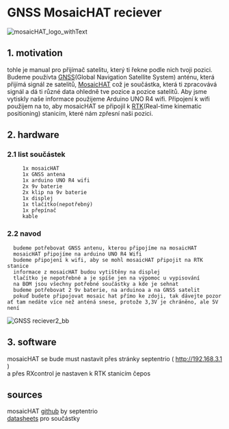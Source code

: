 # GNSS MosaicHAT reciever
![mosaicHAT_logo_withText](https://github.com/user-attachments/assets/fa5d2720-5744-4d43-ac49-5d1017e8f0d1)

## 1. motivation
tohle je manual pro přijímač satelitu, který ti řekne podle nich tvoji pozici. Budeme používta [GNSS](https://en.wikipedia.org/wiki/Satellite_navigation)(Global Navigation Satellite System) anténu, která přijímá signál ze satelitů, [MosaicHAT](https://github.com/septentrio-gnss/mosaicHAT/tree/master) což je součástka, která ti zpracovává signál a dá ti různé data ohledně tve pozice a pozice satelitů. Aby jsme vytiskly naše informace použijeme Arduino UNO R4 wifi. Připojení k wifi použijem na to, aby mosaicHAT se připojil k [RTK](https://en.wikipedia.org/wiki/Real-time_kinematic_positioning)(Real-time kinematic positioning) stanicím, které nám zpřesní naši pozici.

## 2. hardware
   ### 2.1 list součástek
         1x mosaicHAT
         1x GNSS antena
         1x arduino UNO R4 wifi
         2x 9v baterie
         2x klip na 9v baterie
         1x displej
         1x tlačítko(nepotřebný)
         1x přepínač
         kable
   ### 2.2 navod   
      budeme potřebovat GNSS antenu, kterou připojíme na mosaicHAT
      mosaicHAT připojíme na arduino UNO R4 Wifi
      budeme připojení k wifi, aby se mohl mosaicHAT připojit na RTK stanice
      informace z mosaicHAT budou vytištěny na displej
      tlačítko je nepotřebné a je spíše jen na výpomoc u vypisování
      na BOM jsou všechny potřebné součástky a kde je sehnat
      budeme potřebovat 2 9v baterie, na arduinoa a na GNSS satelit
      pokuď budete připojovat mosaic hat přímo ke zdoji, tak dávejte pozor ať tam nedáte více než anténá snese, protože 3,3V je chráněno, ale 5V není
![GNSS reciever2_bb](https://github.com/user-attachments/assets/f987d5a2-fa03-4b0f-be45-cd4706785cbf)

## 3. software

   mosaicHAT se bude must nastavit přes stránky septentrio ( http://192.168.3.1 ) \
   a přes RXcontrol je nastaven k RTK stanicím čepos

## sources
   mosaicHAT [github](https://github.com/septentrio-gnss/mosaicHAT) by septentrio\
   [datasheets](https://github.com/demeterA1/mosaicHAT-reciever/blob/main/datasheets/datasheets.md) pro součástky
   
